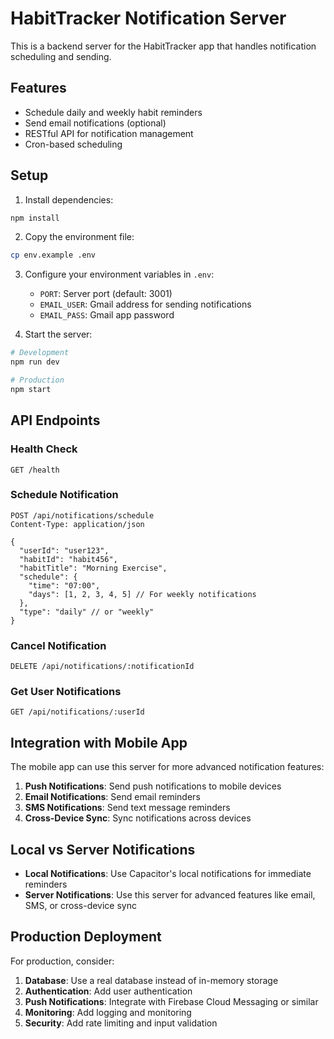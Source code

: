 # HabitTracker Notification Server

This is a backend server for the HabitTracker app that handles notification scheduling and sending.

## Features

- Schedule daily and weekly habit reminders
- Send email notifications (optional)
- RESTful API for notification management
- Cron-based scheduling

## Setup

1. Install dependencies:
```bash
npm install
```

2. Copy the environment file:
```bash
cp env.example .env
```

3. Configure your environment variables in `.env`:
   - `PORT`: Server port (default: 3001)
   - `EMAIL_USER`: Gmail address for sending notifications
   - `EMAIL_PASS`: Gmail app password

4. Start the server:
```bash
# Development
npm run dev

# Production
npm start
```

## API Endpoints

### Health Check
```
GET /health
```

### Schedule Notification
```
POST /api/notifications/schedule
Content-Type: application/json

{
  "userId": "user123",
  "habitId": "habit456",
  "habitTitle": "Morning Exercise",
  "schedule": {
    "time": "07:00",
    "days": [1, 2, 3, 4, 5] // For weekly notifications
  },
  "type": "daily" // or "weekly"
}
```

### Cancel Notification
```
DELETE /api/notifications/:notificationId
```

### Get User Notifications
```
GET /api/notifications/:userId
```

## Integration with Mobile App

The mobile app can use this server for more advanced notification features:

1. **Push Notifications**: Send push notifications to mobile devices
2. **Email Notifications**: Send email reminders
3. **SMS Notifications**: Send text message reminders
4. **Cross-Device Sync**: Sync notifications across devices

## Local vs Server Notifications

- **Local Notifications**: Use Capacitor's local notifications for immediate reminders
- **Server Notifications**: Use this server for advanced features like email, SMS, or cross-device sync

## Production Deployment

For production, consider:

1. **Database**: Use a real database instead of in-memory storage
2. **Authentication**: Add user authentication
3. **Push Notifications**: Integrate with Firebase Cloud Messaging or similar
4. **Monitoring**: Add logging and monitoring
5. **Security**: Add rate limiting and input validation 